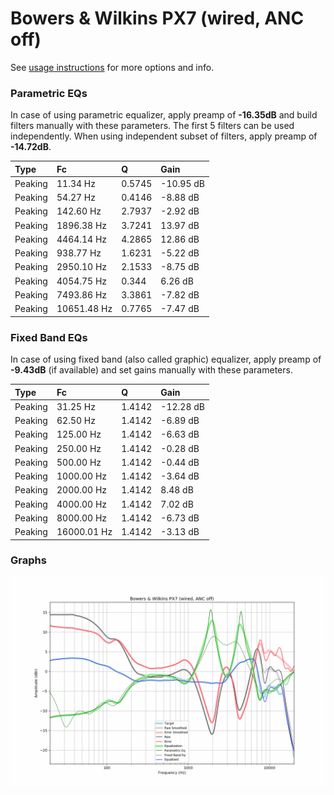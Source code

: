 # Bowers & Wilkins PX7 (wired, ANC off)
See [usage instructions](https://github.com/jaakkopasanen/AutoEq#usage) for more options and info.

### Parametric EQs
In case of using parametric equalizer, apply preamp of **-16.35dB** and build filters manually
with these parameters. The first 5 filters can be used independently.
When using independent subset of filters, apply preamp of **-14.72dB**.

| Type    | Fc          |      Q | Gain      |
|:--------|:------------|:-------|:----------|
| Peaking | 11.34 Hz    | 0.5745 | -10.95 dB |
| Peaking | 54.27 Hz    | 0.4146 | -8.88 dB  |
| Peaking | 142.60 Hz   | 2.7937 | -2.92 dB  |
| Peaking | 1896.38 Hz  | 3.7241 | 13.97 dB  |
| Peaking | 4464.14 Hz  | 4.2865 | 12.86 dB  |
| Peaking | 938.77 Hz   | 1.6231 | -5.22 dB  |
| Peaking | 2950.10 Hz  | 2.1533 | -8.75 dB  |
| Peaking | 4054.75 Hz  | 0.344  | 6.26 dB   |
| Peaking | 7493.86 Hz  | 3.3861 | -7.82 dB  |
| Peaking | 10651.48 Hz | 0.7765 | -7.47 dB  |

### Fixed Band EQs
In case of using fixed band (also called graphic) equalizer, apply preamp of **-9.43dB**
(if available) and set gains manually with these parameters.

| Type    | Fc          |      Q | Gain      |
|:--------|:------------|:-------|:----------|
| Peaking | 31.25 Hz    | 1.4142 | -12.28 dB |
| Peaking | 62.50 Hz    | 1.4142 | -6.89 dB  |
| Peaking | 125.00 Hz   | 1.4142 | -6.63 dB  |
| Peaking | 250.00 Hz   | 1.4142 | -0.28 dB  |
| Peaking | 500.00 Hz   | 1.4142 | -0.44 dB  |
| Peaking | 1000.00 Hz  | 1.4142 | -3.64 dB  |
| Peaking | 2000.00 Hz  | 1.4142 | 8.48 dB   |
| Peaking | 4000.00 Hz  | 1.4142 | 7.02 dB   |
| Peaking | 8000.00 Hz  | 1.4142 | -6.73 dB  |
| Peaking | 16000.01 Hz | 1.4142 | -3.13 dB  |

### Graphs
![](./Bowers%20&%20Wilkins%20PX7%20(wired,%20ANC%20off).png)